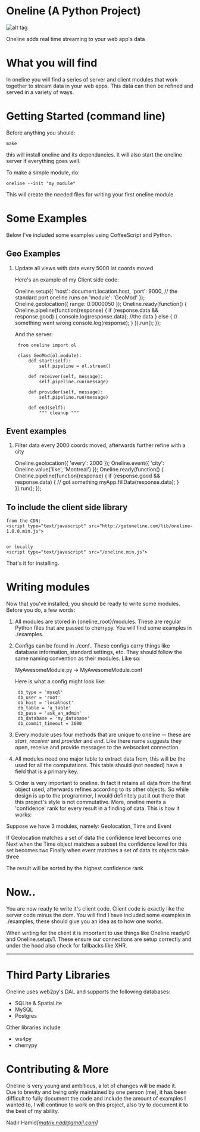 Oneline  (A Python Project)
=========================================================
![alt tag](http://159.100.186.106/dev/getoneline/oneline.png)

Oneline adds real time streaming to your web app's data



What you will find
=========================================================

In oneline you will find a series of server and client modules that work together
to stream data in your web apps. This data can then be refined and served in a variety
of ways.

Getting Started (command line)
=================================================

Before anything you should:

	make
	
this will install oneline and its dependancies. It will also start the oneline server if everything goes well.

To make a simple module, do:

	oneline --init "my_module"

This will create the needed files for writing your first oneline module.

Some Examples
========================================================

Below I've included some examples using CoffeeScript and
Python.

Geo Examples
-------------------------------------------------------

1. Update all views with data every 5000 lat coords moved

	Here's an example of my
	Client side code:
	
	Oneline.setup({
	   'host': document.location.host,
	   'port': 9000, // the standard port oneline runs on
	   'module': 'GeoMod'
	});
         Oneline.geolocation({
            range: 0.0000050
         });
	Oneline.ready(function() {
	   Oneline.pipeline(function(response) {
	      if (response.data && response.good) {
	         console.log(response.data); //the data
	      } else { // something went wrong
	         console.log(response);
	      }
	   }).run();
	 });
	 
	And the server:
	
		from oneline import ol
		
		class GeoMod(ol.module):
		    def start(self):
		        self.pipeline = ol.stream()
		
		    def receiver(self, message):
		    	self.pipeline.run(message)
		        
		    def provider(self, message):
		    	self.pipeline.run(message)
		    
		    def end(self):
		    	""" cleanup """

Event examples
-------------------------------------------------------


1. Filter data every 2000 coords moved, afterwards further refine with a city

   Oneline.geolocation({
       'every': 2000
   });
   Oneline.event({
      'city': Oneline.value('like', 'Montreal')
   });
   Oneline.ready(function() {
     Oneline.pipeline(function(response) {
        if (response.good && response.data) {
           // got something
           myApp.fillData(response.data);
         }
      }).run();
    });
  


			

	
To include the client side library
-------------------------------------------------------------------------------------
	from the CDN:
	<script type="text/javascript" src="http://getoneline.com/lib/oneline-1.0.0.min.js">


	or locally
	<script type="text/javascript" src="/oneline.min.js">

That's it for installing.

Writing modules
=====================================================

Now that you've installed, you should be ready
to write some modules. Before you do, a few words:

1. All modules are stored in {oneline_root}/modules. These are regular Python
files that are passed to cherrypy. You will find some examples in ./examples. 

2. Configs can be found in ./conf.. These configs carry things like database information, standard settings,  etc. They should follow the same naming convention as their
modules. Like so:
	
	MyAwesomeModule.py -> MyAwesomeModule.conf
	
	Here is what a config might look like:
	
		db_type = 'mysql'
		db_user = 'root'
		db_host = 'localhost'
		db_table = 'a_table'
		db_pass = 'ask_an_admin'
		db_database = 'my_database'
		db_commit_timeout = 3600
		
		
3. Every module uses four methods that are unique to oneline -- these are
<i>start</i>, <i>receiver</i> and <i>provider</i> and <i>end</i>. Like there name suggests they
open, receive and provide messages to the websocket connection.

4. All modules need one major table to extract data from, this will be the
used for all the computations. This table should (not needed) have a field that is a primary 
key.

5. Order is very important to oneline. In fact it retains all data from the first object
used, afterwards refines according to its other objects. So while design is up to the
programmer, I would definitely put it out there that this project's style is not commutative.
More, oneline merits a 'confidence' rank for every result in a finding of data. This is how it works:

Suppose we have 3 modules, namely: Geolocation, Time and Event

If Geolocation matches a set of data the confidence level becomes one
Next when the Time object matches a subset the confidence level for this set becomes two
Finally when event matches a set of data its objects take three

The result will be sorted by the highest confidence rank



Now.. 
============================================================================================

You are now ready to write it's client code.  Client code
is exactly like the server code minus the dom.  You will find I have included
some examples in ./examples,  these should give you an idea as to how one works.

When writing for the client it is important to use things like Oneline.ready/0 and
Oneline.setup/1. These ensure our connections are setup correctly and under the hood
also check for fallbacks like XHR. 





----------------------------------------------------------------------------------------

		
Third Party Libraries
=======================================================

Oneline uses web2py's DAL and supports the following databases:

  - SQLite & SpatiaLite
  - MySQL
  - Postgres

Other libraries include

  - ws4py
  - cherrypy

Contributing & More
========================================================

Oneline is very young and ambitious, a lot of changes will be made it.  
Due to brevity and being only maintained by one person (me), it has been difficult to fully document the code and include the amount of examples I wanted to, I will continue to work on this project, also
try to document it to the best of my ability.

Nadir Hamid<i>[matrix.nad@gmail.com]</i>
